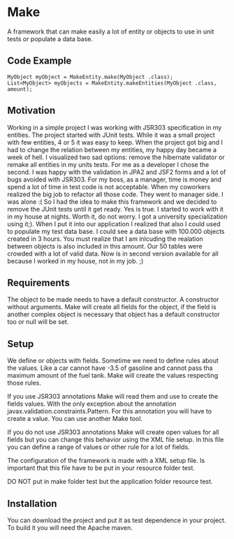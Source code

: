 # Make
A framework that can make easily a lot of entity or objects to use in unit tests or populate a data base.

## Code Example

```<java>
MyObject myObject = MakeEntity.make(MyObject .class);
List<MyObject> myObjects = MakeEntity.makeEntities(MyObject .class, amount);
```
## Motivation
Working in a simple project I was working with JSR303 specification in my entities. The project started with JUnit tests.
While it was a small project with few entities, 4 or 5 it was easy to keep.
When the project got big and I had to change the relation between my entities, my happy day became a week of hell.
I visualized two sad options: remove the hibernate validator or remake all entities in my units tests.
For me as a developer I chose the second. I was happy with the validation in JPA2 and JSF2 forms and a lot of bugs avoided with JSR303.
For my boss, as a manager, time is money and spend a lot of time in test code is not acceptable.
When my coworkers realized the big job to refactor all those code. They went to manager side. I was alone :(
So I had the idea to make this framework and we decided to remove the JUnit tests until it get ready.
Yes is true. I started to work with it in my house at nights. Worth it, do not worry. I got a university specialization using it;).
When I put it into our application I realized that also I could used to populate my test data base. I could see a data base with 100.000 objects created in 3 hours. You must realize that I am inlcuding the realation between objects is also included in this amount. Our 50 tables were crowded with a lot of valid data.
Now is in second version available for all because I worked in my house, not in my job. ;)

## Requirements
The object to be made needs to have a default constructor. A constructor without arguments.
Make will create all fields for the object, if the field is another complex object is necessary that object has a default constructor too or null will be set.

## Setup
We define or objects with fields. Sometime we need to define rules about the values. Like a car cannot have -3.5 of gasoline and cannot pass tha maximum amount of the fuel tank.
Make will create the values respecting those rules.

If you use JSR303 annotations Make will read them and use to create the fields values. With the only exception about the annotation javax.validation.constraints.Pattern. For this annotation you will have to create a value. You can use another Make tool.

If you do not use JSR303 annotations Make will create open values for all fields but you can change this behavior using the XML file setup. In this file you can define a range of values or other rule for a lot of fields.

The configuration of the framework is made with a XML setup file. Is important that this file have to be put in your resource folder test.

DO NOT put in make folder test but the application folder resource test. 


## Installation
You can download the project and put it as test dependence in your project.
To build it you will need the Apache maven.
